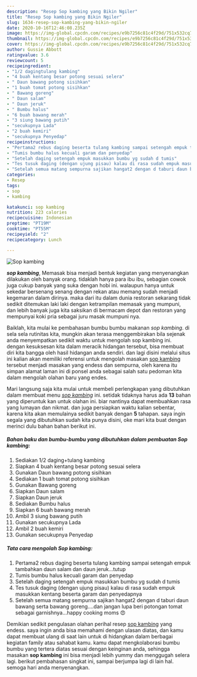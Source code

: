 ```yaml
---
description: "Resep Sop kambing yang Bikin Ngiler"
title: "Resep Sop kambing yang Bikin Ngiler"
slug: 1634-resep-sop-kambing-yang-bikin-ngiler
date: 2020-10-16T12:46:08.235Z
image: https://img-global.cpcdn.com/recipes/e9b7256c81c4f29d/751x532cq70/sop-kambing-foto-resep-utama.jpg
thumbnail: https://img-global.cpcdn.com/recipes/e9b7256c81c4f29d/751x532cq70/sop-kambing-foto-resep-utama.jpg
cover: https://img-global.cpcdn.com/recipes/e9b7256c81c4f29d/751x532cq70/sop-kambing-foto-resep-utama.jpg
author: Gussie Abbott
ratingvalue: 3.6
reviewcount: 5
recipeingredient:
- "1/2 dagingtulang kambing"
- "4 buah kentang besar potong sesuai selera"
- " Daun bawang potong sisihkan"
- "1 buah tomat potong sisihkan"
- " Bawang goreng"
- " Daun salam"
- " Daun jeruk"
- " Bumbu halus"
- "6 buah bawang merah"
- "3 siung bawang putih"
- "secukupnya Lada"
- "2 buah kemiri"
- "secukupnya Penyedap"
recipeinstructions:
- "Pertama2 rebus daging beserta tulang kambing sampai setengah empuk tambahkan daun salam dan daun jeruk...tutup"
- "Tumis bumbu halus kecuali garam dan penyedap"
- "Setelah daging setengah empuk masukkan bumbu yg sudah d tumis"
- "Tes tusuk daging (dengan ujung pisau) kalau di rasa sudah empuk masukkan kentang beserta garam dan penyedapnya"
- "Setelah semua matang sempurna sajikan hangat2 dengan d taburi daun bawang serta bawang goreng....dan jangan lupa beri potongan tomat sebagai garnishnya...happy cooking moms 😍"
categories:
- Resep
tags:
- sop
- kambing

katakunci: sop kambing 
nutrition: 223 calories
recipecuisine: Indonesian
preptime: "PT19M"
cooktime: "PT55M"
recipeyield: "2"
recipecategory: Lunch

---
```



![Sop kambing](https://img-global.cpcdn.com/recipes/e9b7256c81c4f29d/751x532cq70/sop-kambing-foto-resep-utama.jpg)

<b><i>sop kambing</i></b>, Memasak bisa menjadi bentuk kegiatan yang menyenangkan dilakukan oleh banyak orang. tidaklah hanya para ibu ibu, sebagian cowok juga cukup banyak yang suka dengan hobi ini. walaupun hanya untuk sekedar bersenang senang dengan rekan atau memang sudah menjadi kegemaran dalam dirinya. maka dari itu dalam dunia restoran sekarang tidak sedikit ditemukan laki laki dengan ketrampilan memasak yang mumpuni, dan lebih banyak juga kita saksikan di bermacam depot dan restoran yang mempunyai koki pria sebagai juru masak mumpuni nya.

Baiklah, kita mulai ke pembahasan bumbu bumbu makanan <i>sop kambing</i>. di sela sela rutinitas kita, mungkin akan terasa menggembirakan bila sejenak anda menyempatkan sedikit waktu untuk mengolah sop kambing ini. dengan kesuksesan kita dalam meracik hidangan tersebut, bisa membuat diri kita bangga oleh hasil hidangan anda sendiri. dan lagi disini melalui situs ini kalian akan memiliki referensi untuk mengolah masakan <u>sop kambing</u> tersebut menjadi masakan yang endess dan sempurna, oleh karena itu simpan alamat laman ini di ponsel anda sebagai salah satu pedoman kita dalam mengolah olahan baru yang endes.




Mari langsung saja kita mulai untuk membeli perlengkapan yang dibutuhkan dalam membuat menu <u><i>sop kambing</i></u> ini. setidak tidaknya harus ada <b>13</b> bahan yang diperuntuk kan untuk olahan ini. biar nantinya dapat membuahkan rasa yang lumayan dan nikmat. dan juga persiapkan waktu kalian sebentar, karena kita akan memulainya sedikit banyak dengan <b>5</b> tahapan. saya ingin segala yang dibutuhkan sudah kita punya disini, oke mari kita buat dengan merinci dulu bahan bahan berikut ini.

<!--inarticleads1-->

##### Bahan baku dan bumbu-bumbu yang dibutuhkan dalam pembuatan Sop kambing:

1. Sediakan 1/2 daging+tulang kambing
1. Siapkan 4 buah kentang besar potong sesuai selera
1. Gunakan  Daun bawang potong sisihkan
1. Sediakan 1 buah tomat potong sisihkan
1. Gunakan  Bawang goreng
1. Siapkan  Daun salam
1. Siapkan  Daun jeruk
1. Sediakan  Bumbu halus
1. Siapkan 6 buah bawang merah
1. Ambil 3 siung bawang putih
1. Gunakan secukupnya Lada
1. Ambil 2 buah kemiri
1. Gunakan secukupnya Penyedap




<!--inarticleads2-->

##### Tata cara mengolah Sop kambing:

1. Pertama2 rebus daging beserta tulang kambing sampai setengah empuk tambahkan daun salam dan daun jeruk...tutup
1. Tumis bumbu halus kecuali garam dan penyedap
1. Setelah daging setengah empuk masukkan bumbu yg sudah d tumis
1. Tes tusuk daging (dengan ujung pisau) kalau di rasa sudah empuk masukkan kentang beserta garam dan penyedapnya
1. Setelah semua matang sempurna sajikan hangat2 dengan d taburi daun bawang serta bawang goreng....dan jangan lupa beri potongan tomat sebagai garnishnya...happy cooking moms 😍




Demikian sedikit pengulasan olahan perihal resep <u>sop kambing</u> yang endess. saya ingin anda bisa memahami dengan ulasan diatas, dan kamu dapat membuat ulang di saat lain untuk di hidangkan dalam berbagai kegiatan family atau sahabat kamu. kamu dapat mengkolaborasi bumbu bumbu yang tertera diatas sesuai dengan keinginan anda, sehingga masakan <b>sop kambing</b> ini bisa menjadi lebih yummy dan menggugah selera lagi. berikut pembahasan singkat ini, sampai berjumpa lagi di lain hal. semoga hari anda menyenangkan.
